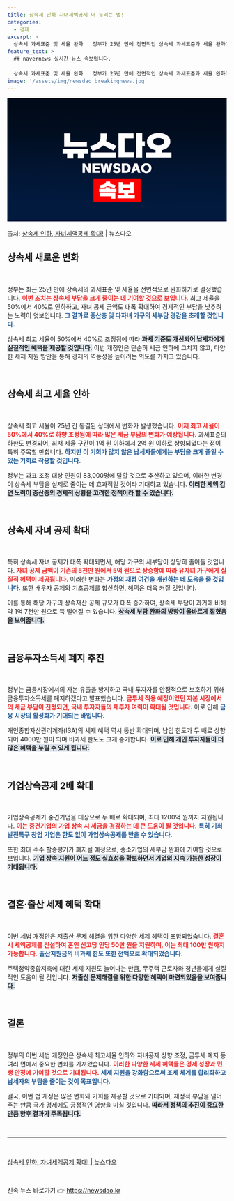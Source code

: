 ```yaml
---
title: 상속세 인하 자녀세액공제 더 누리는 법!
categories:
  - 경제
excerpt: >
  상속세 과세표준 및 세율 완화   정부가 25년 만에 전면적인 상속세 과세표준과 세율 완화에 나섰습니다. 지…
feature_text: >
  ## navernews 실시간 뉴스 속보입니다.

  상속세 과세표준 및 세율 완화   정부가 25년 만에 전면적인 상속세 과세표준과 세율 완화에 나섰습니다. 지…
image: '/assets/img/newsdao_breakingnews.jpg'
---
```


![뉴스다오 속보](/assets/img/newsdao_breakingnews.jpg)

<p>출처: <a href="https://newsdao.kr/5046" rel="dofollow">상속세 인하, 자녀세액공제 확대!</a> | 뉴스다오</p>

<h2 data-ke-size="size26">상속세 새로운 변화</h2>

<p data-ke-size="size16">&nbsp;</p>
정부는 최근 25년 만에 상속세의 과세표준 및 세율을 전면적으로 완화하기로 결정했습니다. <b><span style="color: #ee2323;">이번 조치는 상속세 부담을 크게 줄이는 데 기여할 것으로 보입니다.</span></b> 최고 세율을 50%에서 40%로 인하하고, 자녀 공제 금액도 대폭 확대하여 경제적인 부담을 낮추려는 노력이 엿보입니다. <b><span style="color: #1a5490;">그 결과로 중산층 및 다자녀 가구의 세부담 경감을 초래할 것입니다.</span></b> 

상속세 최고 세율이 50%에서 40%로 조정됨에 따라 <b><span style="background-color: #21538527;">과세 기준도 개선되어 납세자에게 실질적인 혜택을 제공할 것입니다.</span></b> 이번 개정안은 단순히 세금 인하에 그치지 않고, 다양한 세제 지원 방안을 통해 경제의 역동성을 높이려는 의도를 가지고 있습니다.

<p data-ke-size="size16">&nbsp;</p>

<h2 data-ke-size="size26">상속세 최고 세율 인하</h2>

<p data-ke-size="size16">&nbsp;</p>
상속세 최고 세율이 25년 간 동결된 상태에서 변화가 발생했습니다. <b><span style="color: #ee2323;">이제 최고 세율이 50%에서 40%로 하향 조정됨에 따라 많은 세금 부담의 변화가 예상됩니다.</span></b> 과세표준의 하한도 변경되어, 최저 세율 구간이 1억 원 이하에서 2억 원 이하로 상향되었다는 점이 특히 주목할 만합니다. <b><span style="color: #1a5490;">하지만 이 기회가 많지 않은 납세자들에게는 부담을 크게 줄일 수 있는 기회로 작용할 것입니다.</span></b> 

정부는 과표 조정 대상 인원이 83,000명에 달할 것으로 추산하고 있으며, 이러한 변경이 상속세 부담을 실제로 줄이는 데 효과적일 것이라 기대하고 있습니다. <b><span style="background-color: #21538527;">이러한 세액 감면 노력이 중산층의 경제적 상황을 고려한 정책이라 할 수 있습니다.</span></b>

<p data-ke-size="size16">&nbsp;</p>

<h2 data-ke-size="size26">상속세 자녀 공제 확대</h2>

<p data-ke-size="size16">&nbsp;</p>
특히 상속세 자녀 공제가 대폭 확대되면서, 해당 가구의 세부담이 상당히 줄어들 것입니다. <b><span style="color: #ee2323;">자녀 공제 금액이 기존의 5천만 원에서 5억 원으로 상승함에 따라 유자녀 가구에게 실질적 혜택이 제공됩니다.</span></b> 이러한 변화는 <b><span style="color: #1a5490;">가정의 재정 여건을 개선하는 데 도움을 줄 것입니다.</span></b> 또한 배우자 공제와 기초공제를 합산하면, 혜택은 더욱 커질 것입니다.

이를 통해 해당 가구의 상속재산 공제 규모가 대폭 증가하여, 상속세 부담이 과거에 비해 약 1억 7천만 원으로 뚝 떨어질 수 있습니다. <b><span style="background-color: #21538527;">상속세 부담 완화의 방향이 올바르게 잡혔음을 보여줍니다.</span></b>

<p data-ke-size="size16">&nbsp;</p>

<h2 data-ke-size="size26">금융투자소득세 폐지 추진</h2>

<p data-ke-size="size16">&nbsp;</p>
정부는 금융시장에서의 자본 유출을 방지하고 국내 투자자를 안정적으로 보호하기 위해 금융투자소득세를 폐지하겠다고 발표했습니다. <b><span style="color: #ee2323;">금투세 적용 예정이었던 자본 시장에서의 세금 부담이 진정되면, 국내 투자자들의 재투자 여력이 확대될 것입니다.</span></b> 이로 인해 <b><span style="color: #1a5490;">금융 시장의 활성화가 기대되는 바입니다.</span></b>

개인종합자산관리계좌(ISA)의 세제 혜택 역시 동반 확대되며, 납입 한도가 두 배로 상향되어 4000만 원이 되며 비과세 한도도 크게 증가합니다. <b><span style="background-color: #21538527;">이로 인해 개인 투자자들이 더 많은 혜택을 누릴 수 있게 됩니다.</span></b>

<p data-ke-size="size16">&nbsp;</p>

<h2 data-ke-size="size26">가업상속공제 2배 확대</h2>

<p data-ke-size="size16">&nbsp;</p>
가업상속공제가 중견기업을 대상으로 두 배로 확대되며, 최대 1200억 원까지 지원됩니다. <b><span style="color: #ee2323;">이는 중견기업의 가업 상속 시 세금을 경감하는 데 큰 도움이 될 것입니다.</span></b> <b><span style="color: #1a5490;">특히 기회발전특구 창업 기업은 한도 없이 가업상속공제를 받을 수 있습니다.</span></b> 

또한 최대 주주 할증평가가 폐지될 예정으로, 중소기업의 세부담 완화에 기여할 것으로 보입니다. <b><span style="background-color: #21538527;">기업 상속 지원이 어느 정도 실효성을 확보하면서 기업의 지속 가능한 성장이 기대됩니다.</span></b>

<p data-ke-size="size16">&nbsp;</p>

<h2 data-ke-size="size26">결혼·출산 세제 혜택 확대</h2>

<p data-ke-size="size16">&nbsp;</p>
이번 세법 개정안은 저출산 문제 해결을 위한 다양한 세제 혜택이 포함되었습니다. <b><span style="color: #ee2323;">결혼 시 세액공제를 신설하여 혼인 신고당 인당 50만 원을 지원하며, 이는 최대 100만 원까지 가능합니다.</span></b> <b><span style="color: #1a5490;">출산지원금의 비과세 한도 또한 전액으로 확대되었습니다.</span></b>

주택청약종합저축에 대한 세제 지원도 늘어나는 만큼, 무주택 근로자와 청년들에게 실질적인 도움이 될 것입니다. <b><span style="background-color: #21538527;">저출산 문제해결을 위한 다양한 혜택이 마련되었음을 보여줍니다.</span></b>

<p data-ke-size="size16">&nbsp;</p>

<h2 data-ke-size="size26">결론</h2>

<p data-ke-size="size16">&nbsp;</p>
정부의 이번 세법 개정안은 상속세 최고세율 인하와 자녀공제 상향 조정, 금투세 폐지 등 여러 면에서 중요한 변화를 가져왔습니다. <b><span style="color: #ee2323;">이러한 다양한 세제 혜택들은 경제 성장과 민생 안정에 기여할 것으로 기대됩니다.</span></b> <b><span style="color: #1a5490;">세제 지원을 강화함으로써 조세 체계를 합리화하고 납세자의 부담을 줄이는 것이 목표입니다.</span></b>

결국, 이번 법 개정은 많은 변화와 기회를 제공할 것으로 기대되며, 재정적 부담을 덜어주는 만큼 국가 경제에도 긍정적인 영향을 미칠 것입니다. <b><span style="background-color: #21538527;">따라서 정책의 추진이 중요한 만큼 향후 결과가 주목됩니다.</span></b>

<p data-ke-size="size16">&nbsp;</p>

<hr>
<p data-ke-size="size16">&nbsp;</p>
<article 작성 : 관리자<br><a href="https://newsdao.kr/5046">상속세 인하, 자녀세액공제 확대! | 뉴스다오</a></article>
<p data-ke-size="size16">&nbsp;</p> 

신속 뉴스 바로가기 👉 <a href="https://newsdao.kr" rel="dofollow">https://newsdao.kr</a>


